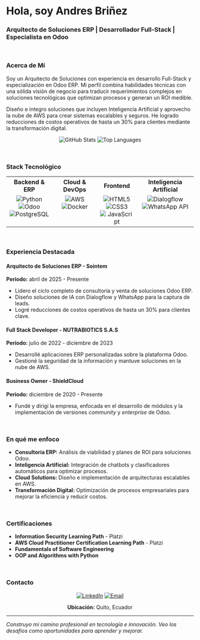 # Hola, soy Andres Briñez

### Arquitecto de Soluciones ERP | Desarrollador Full-Stack | Especialista en Odoo

<br>

### Acerca de Mí

Soy un Arquitecto de Soluciones con experiencia en desarrollo Full-Stack y especialización en Odoo ERP. Mi perfil combina habilidades técnicas con una sólida visión de negocio para traducir requerimientos complejos en soluciones tecnológicas que optimizan procesos y generan un ROI medible.

Diseño e integro soluciones que incluyen Inteligencia Artificial y aprovecho la nube de AWS para crear sistemas escalables y seguros. He logrado reducciones de costos operativos de hasta un 30% para clientes mediante la transformación digital.

<div align="center">
  
![GitHub Stats](https://github-readme-stats.vercel.app/api?username=ACBRI&show_icons=true&theme=dracula&include_all_commits=true&count_private=true&hide_border=true)
![Top Languages](https://github-readme-stats.vercel.app/api/top-langs/?username=ACBRI&layout=compact&langs_count=6&theme=dracula&hide_border=true)

</div>

<br>

### Stack Tecnológico

<table align="center">
<tr>
<th>Backend & ERP</th>
<th>Cloud & DevOps</th>
<th>Frontend</th>
<th>Inteligencia Artificial</th>
</tr>
<tr>
<td align="center" style="vertical-align: top;">
<img src="https://img.shields.io/badge/Python-3776AB?style=flat&logo=python&logoColor=white" alt="Python"/><br>
<img src="https://img.shields.io/badge/Odoo-714B67?style=flat&logo=odoo&logoColor=white" alt="Odoo"/><br>
<img src="https://img.shields.io/badge/PostgreSQL-4169E1?style=flat&logo=postgresql&logoColor=white" alt="PostgreSQL"/>
</td>
<td align="center" style="vertical-align: top;">
<img src="https://img.shields.io/badge/AWS-232F3E?style=flat&logo=amazon-aws&logoColor=white" alt="AWS"/><br>
<img src="https://img.shields.io/badge/Docker-2496ED?style=flat&logo=docker&logoColor=white" alt="Docker"/>
</td>
<td align="center" style="vertical-align: top;">
<img src="https://img.shields.io/badge/HTML5-E34F26?style=flat&logo=html5&logoColor=white" alt="HTML5"/><br>
<img src="https://img.shields.io/badge/CSS3-1572B6?style=flat&logo=css3&logoColor=white" alt="CSS3"/><br>
<img src="https_//img.shields.io/badge/JavaScript-F7DF1E?style=flat&logo=javascript&logoColor=black" alt="JavaScript"/>
</td>
<td align="center" style="vertical-align: top;">
<img src="https://img.shields.io/badge/Dialogflow-FF9800?style=flat&logo=dialogflow&logoColor=white" alt="Dialogflow"/><br>
<img src="https://img.shields.io/badge/WhatsApp_API-25D366?style=flat&logo=whatsapp&logoColor=white" alt="WhatsApp API"/>
</td>
</tr>
</table>

<br>

### Experiencia Destacada

#### Arquitecto de Soluciones ERP - Sointem
**Periodo:** abril de 2025 - Presente
- Lidero el ciclo completo de consultoría y venta de soluciones Odoo ERP.
- Diseño soluciones de IA con Dialogflow y WhatsApp para la captura de leads.
- Logré reducciones de costos operativos de hasta un 30% para clientes clave.

#### Full Stack Developer - NUTRABIOTICS S.A.S
**Periodo:** julio de 2022 - diciembre de 2023
- Desarrollé aplicaciones ERP personalizadas sobre la plataforma Odoo.
- Gestioné la seguridad de la información y mantuve soluciones en la nube de AWS.

#### Business Owner - ShieldCloud
**Periodo:** diciembre de 2020 - Presente
- Fundé y dirigí la empresa, enfocada en el desarrollo de módulos y la implementación de versiones *community* y *enterprise* de Odoo.

<br>

### En qué me enfoco

-   **Consultoría ERP:** Análisis de viabilidad y planes de ROI para soluciones Odoo.
-   **Inteligencia Artificial:** Integración de chatbots y clasificadores automáticos para optimizar procesos.
-   **Cloud Solutions:** Diseño e implementación de arquitecturas escalables en AWS.
-   **Transformación Digital:** Optimización de procesos empresariales para mejorar la eficiencia y reducir costos.

<br>

### Certificaciones

-   **Information Security Learning Path** - Platzi
-   **AWS Cloud Practitioner Certification Learning Path** - Platzi
-   **Fundamentals of Software Engineering**
-   **OOP and Algorithms with Python**

<br>

### Contacto

<div align="center">

[![LinkedIn](https://img.shields.io/badge/LinkedIn-0077B5?style=flat&logo=linkedin&logoColor=white)](https://www.linkedin.com/in/acbri)
[![Email](https://img.shields.io/badge/Email-D14836?style=flat&logo=gmail&logoColor=white)](mailto:acbri.19@gmail.com)

**Ubicación:** Quito, Ecuador

</div>

---

*Construyo mi camino profesional en tecnología e innovación. Veo los desafíos como oportunidades para aprender y mejorar.*
